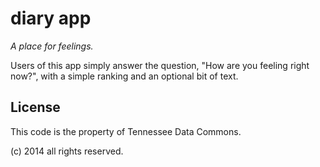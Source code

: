 diary app
=========

*A place for feelings.*


Users of this app simply answer the question, "How are you feeling right now?",
with a simple ranking and an optional bit of text.


License
-------

This code is the property of Tennessee Data Commons.

(c) 2014 all rights reserved.
